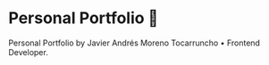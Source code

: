 # Personal Portfolio 📙

Personal Portfolio by Javier Andrés Moreno Tocarruncho • Frontend Developer.
